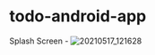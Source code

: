 # todo-android-app
Splash Screen -
![20210517_121628](https://user-images.githubusercontent.com/81878722/118472449-7a188680-b726-11eb-9fdb-0d74c89fdbee.jpg)
